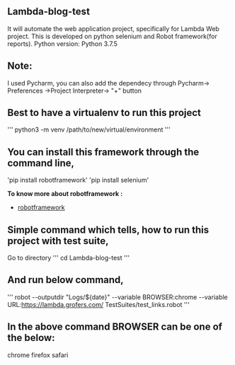 ## Lambda-blog-test


It will automate the web application project, specifically for Lambda Web project.
This is developed on python selenium and Robot framework(for reports).
Python version: Python 3.7.5

## Note:
I used Pycharm, you can also add the dependecy through Pycharm-> Preferences ->Project Interpreter-> "+" button
## Best to have a virtualenv to run this project
'''
 python3 -m venv /path/to/new/virtual/environment
'''

## You can install this framework through the command line,
'pip install robotframework'
'pip install selenium'

<b>To know more about robotframework :</b>
- [robotframework](http://robotframework.org)

## Simple command which tells, how to run this project with test suite,
Go to directory
'''
cd Lambda-blog-test
'''

## And run below command,
'''
 robot --outputdir "Logs/${date}"  --variable  BROWSER:chrome  --variable URL:https://lambda.grofers.com/ TestSuites/test_links.robot
'''

## In the above command BROWSER can be one of the below:
chrome
firefox
safari
